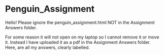 # Penguin_Assignment

Hello! Please ignore the penguin_assignment.html NOT in the Assignment Answers folder. 

For some reason it will not open on my laptop so I cannot remove it or move it. Instead I have uploaded it as a pdf in the Assignment Answers folder. Here, are all my answers, clearly labelled.
